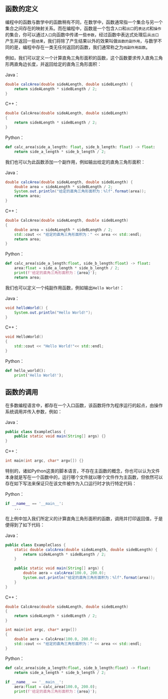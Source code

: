 ## 函数的定义

编程中的函数与数学中的函数稍有不同，在数学中，函数通常指一个集合与另一个集合之间存在的映射关系。而在编程中，函数是一个包含`入口`和`出口`的`表达式`和`操作`的集合，你可以通过`入口`向函数中传递一些`参数`，经过函数中表达式处理后从`出口`产生并返回一些`结果`，我们将除了产生结果以外的效果叫做`函数的副作用`，与数学不同的是，编程中存在一类无任何返回的函数，我们通常称之为`纯副作用函数`。

例如，我们可以定义一个计算直角三角形面积的函数，这个函数要求传入直角三角形两直角边长度，并返回给定的直角三角形面积：

Java：
```java
double calcArea(double sideALength, double sideBLength) {
	return sideALength * sideBLength / 2;
}
```
C++：
```cpp
double CalcArea(double sideALength, double sideBLength)
{
	return sideALength * sideBLength / 2;
}
```
Python：
```python
def calc_area(side_a_length: float, side_b_length: float) -> float:
	return side_a_length * side_b_length / 2;
```

我们也可以为此函数添加一个副作用，例如输出给定的直角三角形面积：

Java：
```java
double calcArea(double sideALength, double sideBLength) {
	double area = sideALength * sideBLength / 2;
	System.out.println("给定的直角三角形面积为：%lf".format(area));
	return area;
}
```
C++：
```cpp
double CalcArea(double sideALength, double sideBLength)
{
	double area = sideALength * sideBLength / 2;
	std::cout << "给定的直角三角形面积为：" << area << std::endl;
	return area;
}
```
Python：
```python
def calc_area(side_a_length:float, side_b_length:float) -> float:
	area:float = side_a_length * side_b_length / 2;
	print(f'给定的直角三角形面积为：{area}');
	return area;
```

我们也可以定义一个纯副作用函数，例如输出`Hello World!`：

Java：
```java
void helloWorld() {
	System.out.println("Hello World!");
}
```
C++：
```cpp
void HelloWorld()
{
    std::cout << "Hello World!"<< std::endl;
}
```
Python：
```python
def hello_world():
	print('Hello World!');
```

## 函数的调用

在多数编程语言中，都存在一个入口函数，该函数将作为程序运行的起点，由操作系统调用并传入参数，例如：

Java：
```java
public class ExampleClass {
	public static void main(String[] args) {}
}
```
C++：
```cpp
int main(int argc, char* argv[]) {}
```

特别的，诸如Python这类的脚本语言，不存在主函数的概念，你也可以认为文件本身就是写在一个函数中的，运行哪个文件就以哪个文件作为主函数，但依然可以存在如下写法来保证只在该文件被作为入口运行时才执行特定代码：

Python：
```python
if __name__ == '__main__':
	...
```

在上例中加入我们所定义的计算直角三角形面积的函数，调用并打印返回值，于是便得到了如下代码：

Java：
```java
public class ExampleClass {
	static double calcArea(double sideALength, double sideBLength) {
		return sideALength * sideBLength / 2;
	}
	
	public static void main(String[] args) {
		double aera = calcArea(100.0, 200.0);
		System.out.println("给定的直角三角形面积为：%lf".format(area));
	}
}
```
C++：
```cpp
double CalcArea(double sideALength, double sideBLength) 
{
	return sideALength * sideBLength / 2;
}

int main(int argc, char* argv[]) 
{
	double aera = CalcArea(100.0, 200.0);
	std::cout << "给定的直角三角形面积为：" << area << std::endl;
}
```
Python：
```python
def calc_area(side_a_length:float, side_b_length:float) -> float:
	return side_a_length * side_b_length / 2;
	
if __name__ == '__main__':
	aera:float = calc_area(100.0, 200.0);
	print(f'给定的直角三角形面积为：{area}');
```